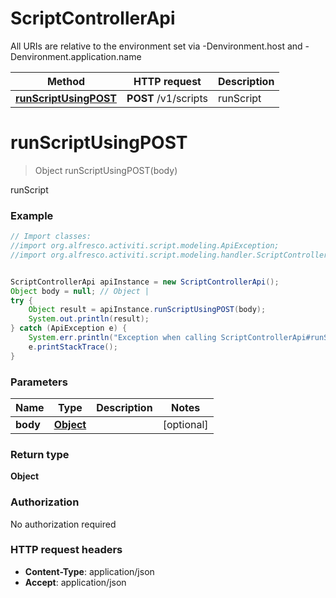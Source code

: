 # ScriptControllerApi

All URIs are relative to the environment set via -Denvironment.host and -Denvironment.application.name

Method | HTTP request | Description
------------- | ------------- | -------------
[**runScriptUsingPOST**](ScriptControllerApi.md#runScriptUsingPOST) | **POST** /v1/scripts | runScript

<a name="runScriptUsingPOST"></a>
# **runScriptUsingPOST**
> Object runScriptUsingPOST(body)

runScript

### Example
```java
// Import classes:
//import org.alfresco.activiti.script.modeling.ApiException;
//import org.alfresco.activiti.script.modeling.handler.ScriptControllerApi;


ScriptControllerApi apiInstance = new ScriptControllerApi();
Object body = null; // Object | 
try {
    Object result = apiInstance.runScriptUsingPOST(body);
    System.out.println(result);
} catch (ApiException e) {
    System.err.println("Exception when calling ScriptControllerApi#runScriptUsingPOST");
    e.printStackTrace();
}
```

### Parameters

Name | Type | Description  | Notes
------------- | ------------- | ------------- | -------------
 **body** | [**Object**](Object.md)|  | [optional]

### Return type

**Object**

### Authorization

No authorization required

### HTTP request headers

 - **Content-Type**: application/json
 - **Accept**: application/json

